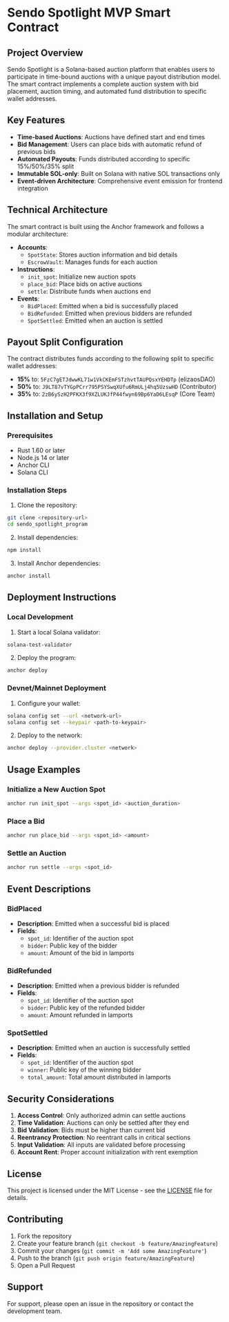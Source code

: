 # Sendo Spotlight MVP Smart Contract

## Project Overview

Sendo Spotlight is a Solana-based auction platform that enables users to participate in time-bound auctions with a unique payout distribution model. The smart contract implements a complete auction system with bid placement, auction timing, and automated fund distribution to specific wallet addresses.

## Key Features

- **Time-based Auctions**: Auctions have defined start and end times
- **Bid Management**: Users can place bids with automatic refund of previous bids
- **Automated Payouts**: Funds distributed according to specific 15%/50%/35% split
- **Immutable SOL-only**: Built on Solana with native SOL transactions only
- **Event-driven Architecture**: Comprehensive event emission for frontend integration

## Technical Architecture

The smart contract is built using the Anchor framework and follows a modular architecture:

- **Accounts**: 
  - `SpotState`: Stores auction information and bid details
  - `EscrowVault`: Manages funds for each auction
- **Instructions**:
  - `init_spot`: Initialize new auction spots
  - `place_bid`: Place bids on active auctions
  - `settle`: Distribute funds when auctions end
- **Events**:
  - `BidPlaced`: Emitted when a bid is successfully placed
  - `BidRefunded`: Emitted when previous bidders are refunded
  - `SpotSettled`: Emitted when an auction is settled

## Payout Split Configuration

The contract distributes funds according to the following split to specific wallet addresses:

- **15%** to: `5FzC7gETJdwwKL71w1VkCKEmFSTzhvtTAUPQsxYEHDTp` (elizaosDAO)
- **50%** to: `J9LT87vTYGpPCrr795PSYSwqXUfu6RmULj4hq5UzswHD` (Contributor)
- **35%** to: `2zB6ySzH2PFKX3f9XZLUKJfP44fwyn69Bp6YaD6LEsqP` (Core Team)

## Installation and Setup

### Prerequisites

- Rust 1.60 or later
- Node.js 14 or later
- Anchor CLI
- Solana CLI

### Installation Steps

1. Clone the repository:
```bash
git clone <repository-url>
cd sendo_spotlight_program
```

2. Install dependencies:
```bash
npm install
```

3. Install Anchor dependencies:
```bash
anchor install
```

## Deployment Instructions

### Local Development

1. Start a local Solana validator:
```bash
solana-test-validator
```

2. Deploy the program:
```bash
anchor deploy
```

### Devnet/Mainnet Deployment

1. Configure your wallet:
```bash
solana config set --url <network-url>
solana config set --keypair <path-to-keypair>
```

2. Deploy to the network:
```bash
anchor deploy --provider.cluster <network>
```

## Usage Examples

### Initialize a New Auction Spot

```bash
anchor run init_spot --args <spot_id> <auction_duration>
```

### Place a Bid

```bash
anchor run place_bid --args <spot_id> <amount>
```

### Settle an Auction

```bash
anchor run settle --args <spot_id>
```

## Event Descriptions

### BidPlaced
- **Description**: Emitted when a successful bid is placed
- **Fields**:
  - `spot_id`: Identifier of the auction spot
  - `bidder`: Public key of the bidder
  - `amount`: Amount of the bid in lamports

### BidRefunded
- **Description**: Emitted when a previous bidder is refunded
- **Fields**:
  - `spot_id`: Identifier of the auction spot
  - `bidder`: Public key of the refunded bidder
  - `amount`: Amount refunded in lamports

### SpotSettled
- **Description**: Emitted when an auction is successfully settled
- **Fields**:
  - `spot_id`: Identifier of the auction spot
  - `winner`: Public key of the winning bidder
  - `total_amount`: Total amount distributed in lamports

## Security Considerations

1. **Access Control**: Only authorized admin can settle auctions
2. **Time Validation**: Auctions can only be settled after they end
3. **Bid Validation**: Bids must be higher than current bid
4. **Reentrancy Protection**: No reentrant calls in critical sections
5. **Input Validation**: All inputs are validated before processing
6. **Account Rent**: Proper account initialization with rent exemption

## License

This project is licensed under the MIT License - see the [LICENSE](LICENSE) file for details.

## Contributing

1. Fork the repository
2. Create your feature branch (`git checkout -b feature/AmazingFeature`)
3. Commit your changes (`git commit -m 'Add some AmazingFeature'`)
4. Push to the branch (`git push origin feature/AmazingFeature`)
5. Open a Pull Request

## Support

For support, please open an issue in the repository or contact the development team.